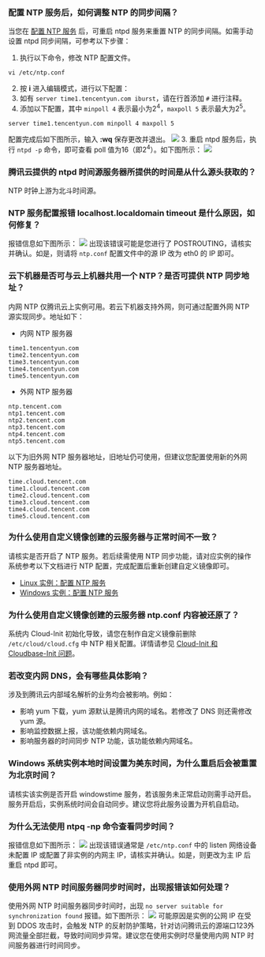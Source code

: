 ### 配置 NTP 服务后，如何调整 NTP 的同步间隔？
当您在 [配置 NTP 服务](https://intl.cloud.tencent.com/document/product/213/32381) 后，可重启 ntpd 服务来重置 NTP 的同步间隔。如需手动设置 ntpd 同步间隔，可参考以下步骤：
1. 执行以下命令，修改 NTP 配置文件。
```
vi /etc/ntp.conf
```
2. 按 **i** 进入编辑模式，进行以下配置：
  1. 如有 `server time1.tencentyun.com iburst`，请在行首添加 `#` 进行注释。
  2. 添加以下配置，其中 `minpoll 4` 表示最小为2<sup>4</sup>，`maxpoll 5` 表示最大为2<sup>5</sup>。
```
server time1.tencentyun.com minpoll 4 maxpoll 5
```
配置完成后如下图所示，输入 **:wq** 保存更改并退出。
![](https://main.qcloudimg.com/raw/02d6457d29b4c573605e3c79c5ccfc9f.png)
3. 重启 ntpd 服务后，执行 `ntpd -p` 命令，即可查看 poll 值为16（即2<sup>4</sup>）。如下图所示：
![](https://main.qcloudimg.com/raw/9fa0c72751de74d3b6e72cc1ca831952.png)

### 腾讯云提供的 ntpd 时间源服务器所提供的时间是从什么源头获取的？
NTP 时钟上游为北斗时间源。
 
### NTP 服务配置报错 localhost.localdomain timeout 是什么原因，如何修复？
报错信息如下图所示：
![](https://main.qcloudimg.com/raw/1b3158135475e6cfbee28d2373685616.png)
出现该错误可能是您进行了 POSTROUTING，请核实并确认。如是，则请将 `ntp.conf` 配置文件中的源 IP 改为 eth0 的 IP 即可。

### 云下机器是否可与云上机器共用一个 NTP？是否可提供 NTP 同步地址？
内网 NTP 仅腾讯云上实例可用。若云下机器支持外网，则可通过配置外网 NTP 源实现同步。地址如下：
- 内网 NTP 服务器
```plaintext
time1.tencentyun.com
time2.tencentyun.com
time3.tencentyun.com
time4.tencentyun.com
time5.tencentyun.com
```
- 外网 NTP 服务器
```plaintext
ntp.tencent.com
ntp1.tencent.com
ntp2.tencent.com
ntp3.tencent.com
ntp4.tencent.com
ntp5.tencent.com
```
以下为旧外网 NTP 服务器地址，旧地址仍可使用，但建议您配置使用新的外网 NTP 服务器地址。
```plaintext
time.cloud.tencent.com
time1.cloud.tencent.com 
time2.cloud.tencent.com 
time3.cloud.tencent.com
time4.cloud.tencent.com
time5.cloud.tencent.com
```

### 为什么使用自定义镜像创建的云服务器与正常时间不一致？
请核实是否开启了 NTP 服务。若后续需使用 NTP 同步功能，请对应实例的操作系统参考以下文档进行 NTP 配置，完成配置后重新创建自定义镜像即可。
 - [Linux 实例：配置 NTP 服务](https://intl.cloud.tencent.com/document/product/213/32381)
 - [Windows 实例：配置 NTP 服务](https://intl.cloud.tencent.com/document/product/213/32380)



### 为什么使用自定义镜像创建的云服务器 ntp.conf 内容被还原了？
系统内 Cloud-Init 初始化导致，请您在制作自定义镜像前删除 `/etc/cloud/cloud.cfg` 中 NTP 相关配置。详情请参见 [Cloud-Init 和 Cloudbase-Init 问题](https://intl.cloud.tencent.com/document/product/213/19670)。

### 若改变内网 DNS，会有哪些具体影响？
涉及到腾讯云内部域名解析的业务均会被影响。例如：
- 影响 yum 下载，yum 源默认是腾讯内网的域名。若修改了 DNS 则还需修改 yum 源。
- 影响监控数据上报，该功能依赖内网域名。
- 影响服务器的时间同步 NTP 功能，该功能依赖内网域名。

### Windows 系统实例本地时间设置为美东时间，为什么重启后会被重置为北京时间？
请核实该实例是否开启 windowstime 服务，若该服务未正常启动则需手动开启。服务开启后，实例系统时间会自动同步。建议您将此服务设置为开机自启动。

### 为什么无法使用 ntpq -np 命令查看同步时间？
报错信息如下图所示：
![](https://main.qcloudimg.com/raw/88972a2aeda155c10000e8576d16bbe9.png)
出现该错误通常是 `/etc/ntp.conf` 中的 listen 网络设备未配置 IP 或配置了非实例的内网主 IP，请核实并确认。如是，则更改为主 IP 后重启 ntpd 即可。

### 使用外网 NTP 时间服务器同步时间时，出现报错该如何处理？
使用外网 NTP 时间服务器同步时间时，出现 `no server suitable for synchronization found` 报错。如下图所示：
![](https://main.qcloudimg.com/raw/1909910bc2a86a5f93e09f4601654327.png)
可能原因是实例的公网 IP 在受到 DDOS 攻击时，会触发 NTP 的反射防护策略，针对访问腾讯云的源端口123外网流量全部拦截，导致时间同步异常。建议您在使用实例时尽量使用内网 NTP 时间服务器进行时间同步。




